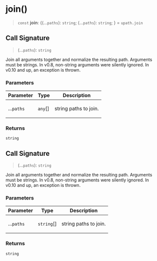 # join()

> `const` **join**: \{(...`paths`): `string`; (...`paths`): `string`; \} = `upath.join`

## Call Signature

> (...`paths`): `string`

Join all arguments together and normalize the resulting path.
Arguments must be strings. In v0.8, non-string arguments were silently ignored. In v0.10 and up, an exception is thrown.

### Parameters

<table>
<thead>
<tr>
<th>Parameter</th>
<th>Type</th>
<th>Description</th>
</tr>
</thead>
<tbody>
<tr>
<td>

...`paths`

</td>
<td>

`any`[]

</td>
<td>

string paths to join.

</td>
</tr>
</tbody>
</table>

### Returns

`string`

## Call Signature

> (...`paths`): `string`

Join all arguments together and normalize the resulting path.
Arguments must be strings. In v0.8, non-string arguments were silently ignored. In v0.10 and up, an exception is thrown.

### Parameters

<table>
<thead>
<tr>
<th>Parameter</th>
<th>Type</th>
<th>Description</th>
</tr>
</thead>
<tbody>
<tr>
<td>

...`paths`

</td>
<td>

`string`[]

</td>
<td>

string paths to join.

</td>
</tr>
</tbody>
</table>

### Returns

`string`
